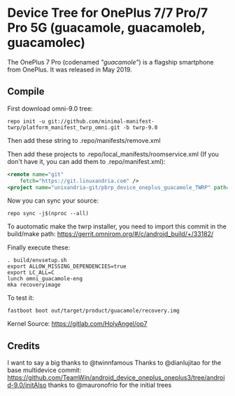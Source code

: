 # Device Tree for OnePlus 7/7 Pro/7 Pro 5G (guacamole, guacamoleb, guacamolec)

The OnePlus 7 Pro (codenamed _"guacamole"_) is a flagship smartphone from OnePlus.
It was released in May 2019.




## Compile

First download omni-9.0 tree:

```
repo init -u git://github.com/minimal-manifest-twrp/platform_manifest_twrp_omni.git -b twrp-9.0
```
Then add these string to .repo/manifests/remove.xml


Then add these projects to .repo/local_manifests/roomservice.xml (If you don't have it, you can add them to .repo/manifest.xml): 

```xml
<remote name="git"
	fetch="https://git.linuxandria.com" />
<project name="unixandria-git/pbrp_device_oneplus_guacamole_TWRP" path="device/oneplus/guacamole" remote="git" revision="android-9.0" />
```

Now you can sync your source:

```
repo sync -j$(nproc --all)
```

To auotomatic make the twrp installer, you need to import this commit in the build/make path: https://gerrit.omnirom.org/#/c/android_build/+/33182/

Finally execute these:

```
. build/envsetup.sh
export ALLOW_MISSING_DEPENDENCIES=true
export LC_ALL=C
lunch omni_guacamole-eng 
mka recoveryimage 
```

To test it:

```
fastboot boot out/target/product/guacamole/recovery.img
```

Kernel Source: https://gitlab.com/HolyAngel/op7
## Credits
I want to say a big thanks to @twinnfamous
Thanks to @dianlujitao for the base multidevice commit: https://github.com/TeamWin/android_device_oneplus_oneplus3/tree/android-9.0/initAlso thanks to @mauronofrio for the initial trees
